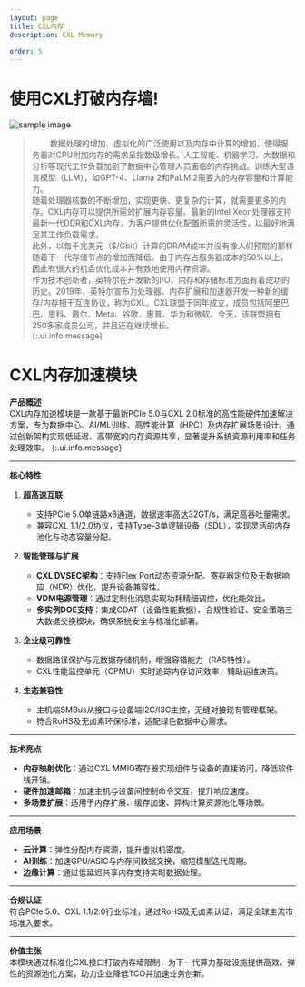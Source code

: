 ```yaml
---
layout: page
title: CXL内存
description: CXL Memory

order: 5
---
```


# 使用CXL打破内存墙!

![sample image](cxl-bridges-the-gap-data-memory-capacity.png "内存墙")

> &nbsp;&nbsp;&nbsp;&nbsp;&nbsp;&nbsp;&nbsp;&nbsp;数据处理的增加、虚拟化的广泛使用以及内存中计算的增加，使得服务器对CPU附加内存的需求呈指数级增长。人工智能、机器学习、大数据和分析等现代工作负载加剧了数据中心管理人员面临的内存挑战。训练大型语言模型（LLM），如GPT-4、Llama 2和PaLM 2需要大的内存容量和计算能力。<br>
随着处理器核数的不断增加，实现更快、更复杂的计算，就需要更多的内存。CXL内存可以提供所需的扩展内存容量。最新的Intel Xeon处理器支持最新一代DDR和CXL内存，为客户提供优化配置所需的灵活性，以最好地满足其工作负载需求。<br>
此外，以每千兆美元（$/Gbit）计算的DRAM成本并没有像人们预期的那样随着下一代存储节点的增加而降低。由于内存占服务器成本的50%以上，因此有很大的机会优化成本并有效地使用内存资源。<br>
作为技术创新者，英特尔在开发新的I/O、内存和存储标准方面有着成功的历史。2019年，英特尔宣布为处理器、内存扩展和加速器开发一种新的缓存/内存相干互连协议，称为CXL。CXL联盟于同年成立，成员包括阿里巴巴、思科、戴尔、Meta、谷歌、惠普、华为和微软。今天，该联盟拥有250多家成员公司，并且还在继续增长。<br>
{:.ui.info.message}

# CXL内存加速模块

**产品概述**  
CXL内存加速模块是一款基于最新PCIe 5.0与CXL 2.0标准的高性能硬件加速解决方案，专为数据中心、AI/ML训练、高性能计算（HPC）及内存扩展场景设计。通过创新架构实现低延迟、高带宽的内存资源共享，显著提升系统资源利用率和任务处理效率。
{:.ui.info.message}

---

**核心特性**  
1. **超高速互联**  
   - 支持PCIe 5.0单链路x8通道，数据速率高达32GT/s，满足高吞吐量需求。  
   - 兼容CXL 1.1/2.0协议，支持Type-3单逻辑设备（SDL），实现灵活的内存池化与动态容量分配。

2. **智能管理与扩展**  
   - **CXL DVSEC架构**：支持Flex Port动态资源分配、寄存器定位及无数据响应（NDR）优化，提升设备兼容性。  
   - **VDM电源管理**：通过定制化消息实现功耗精细调控，优化能效比。  
   - **多实例DOE支持**：集成CDAT（设备性能数据）、合规性验证、安全策略三大数据交换模块，确保系统安全与标准化部署。

3. **企业级可靠性**  
   - 数据路径保护与元数据存储机制，增强容错能力（RAS特性）。  
   - CXL性能监控单元（CPMU）实时追踪内存访问效率，辅助运维决策。

4. **生态兼容性**  
   - 主机端SMBus从接口与设备端I2C/I3C主控，无缝对接现有管理框架。  
   - 符合RoHS及无卤素环保标准，适配绿色数据中心需求。

--- 

**技术亮点**  
- **内存映射优化**：通过CXL MMIO寄存器实现组件与设备的直接访问，降低软件栈开销。  
- **硬件加速邮箱**：加速主机与设备间控制命令交互，提升响应速度。  
- **多场景扩展**：适用于内存扩展、缓存加速、异构计算资源池化等场景。

--- 

**应用场景**  
- **云计算**：弹性分配内存资源，提升虚拟机密度。  
- **AI训练**：加速GPU/ASIC与内存间数据交换，缩短模型迭代周期。  
- **边缘计算**：通过低延迟共享内存支持实时数据处理。  

--- 

**合规认证**  
符合PCIe 5.0、CXL 1.1/2.0行业标准，通过RoHS及无卤素认证，满足全球主流市场准入要求。  

---  
**价值主张**  
本模块通过标准化CXL接口打破内存墙限制，为下一代算力基础设施提供高效、弹性的资源池化方案，助力企业降低TCO并加速业务创新。
